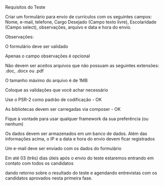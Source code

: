 Requisitos do Teste

Criar um formulário para envio de currículos com os seguintes campos:
Nome,
e-mail,
telefone,
Cargo Desejado (Campo texto livre),
Escolaridade (Campo select),
observações,
arquivo
e data e hora do envio.

Observações:

O formulário deve ser validado

Apenas o campo observações é opcional

Não devem ser aceitos arquivos que não possuam as seguintes extensões: .doc, .docx ou .pdf

O tamanho máximo do arquivo é de 1MB

Coloque as validações que você achar necessário

Use o PSR-2 como padrão de codificação - OK

As bibliotecas devem ser carregadas via composer - OK

Fique à vontade para usar qualquer framework da sua preferência (ou nenhum)

Os dados devem ser armazenados em um banco de dados. Além das informações acima, o IP e a data e hora do envio devem ficar registrados

Um e-mail deve ser enviado com os dados do formulário

Em até 03 (três) dias úteis após o envio do teste estaremos entrando em contato com todos os candidatos

dando retorno sobre o resultado do teste e agendando entrevistas com os candidatos aprovados nesta primeira fase.
